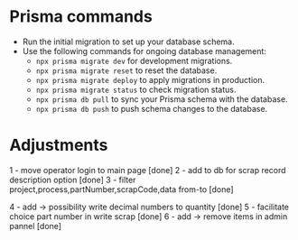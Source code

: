 # Prisma commands

- Run the initial migration to set up your database schema.
- Use the following commands for ongoing database management:
  - `npx prisma migrate dev` for development migrations.
  - `npx prisma migrate reset` to reset the database.
  - `npx prisma migrate deploy` to apply migrations in production.
  - `npx prisma migrate status` to check migration status.
  - `npx prisma db pull` to sync your Prisma schema with the database.
  - `npx prisma db push` to push schema changes to the database.

# Adjustments

1 - move operator login to main page [done]
2 - add to db for scrap record description option [done]
3 - filter project,process,partNumber,scrapCode,data from-to [done]

4 - add -> possibility write decimal numbers to quantity [done]
5 - facilitate choice part number in write scrap [done]
6 - add -> remove items in admin pannel [done]
